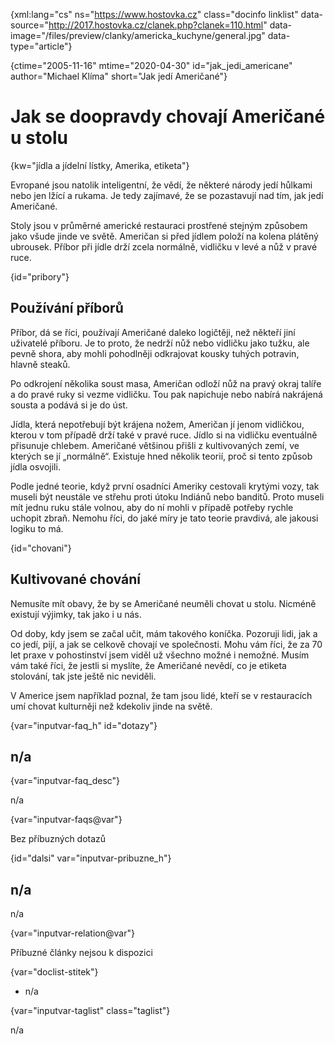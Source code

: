 
{xml:lang="cs" ns="https://www.hostovka.cz" class="docinfo linklist" data-source="http://2017.hostovka.cz/clanek.php?clanek=110.html" data-image="/files/preview/clanky/americka_kuchyne/general.jpg" data-type="article"}

{ctime="2005-11-16" mtime="2020-04-30" id="jak\_jedi\_americane" author="Michael Klíma" short="Jak jedí Američané"}

# Jak se doopravdy chovají Američané u stolu 

{kw="jídla a jídelní lístky, Amerika, etiketa"}

Evropané jsou natolik inteligentní, že vědí, že některé národy jedí hůlkami nebo jen lžící a rukama. Je tedy zajímavé, že se pozastavují nad tím, jak jedí Američané. 

Stoly jsou v průměrné americké restauraci prostřené stejným způsobem jako všude jinde ve světě. Američan si před jídlem položí na kolena plátěný ubrousek. Příbor při jídle drží zcela normálně, vidličku v levé a nůž v pravé ruce. 

{id="pribory"}

## Používání příborů 

Příbor, dá se říci, používají Američané daleko logičtěji, než někteří jiní uživatelé příboru. Je to proto, že nedrží nůž nebo vidličku jako tužku, ale pevně shora, aby mohli pohodlněji odkrajovat kousky tuhých potravin, hlavně steaků. 

Po odkrojení několika soust masa, Američan odloží nůž na pravý okraj talíře a do pravé ruky si vezme vidličku. Tou pak napichuje nebo nabírá nakrájená sousta a podává si je do úst. 

Jídla, která nepotřebují být krájena nožem, Američan jí jenom vidličkou, kterou v tom případě drží také v pravé ruce. Jídlo si na vidličku eventuálně přisunuje chlebem. Američané většinou přišli z kultivovaných zemí, ve kterých se jí „normálně“. Existuje hned několik teorií, proč si tento způsob jídla osvojili. 

Podle jedné teorie, když první osadníci Ameriky cestovali krytými vozy, tak museli být neustále ve střehu proti útoku Indiánů nebo banditů. Proto museli mít jednu ruku stále volnou, aby do ní mohli v případě potřeby rychle uchopit zbraň. Nemohu říci, do jaké míry je tato teorie pravdivá, ale jakousi logiku to má. 

{id="chovani"}

## Kultivované chování 

Nemusíte mít obavy, že by se Američané neuměli chovat u stolu. Nicméně existují výjimky, tak jako i u nás. 

Od doby, kdy jsem se začal učit, mám takového koníčka. Pozoruji lidi, jak a co jedí, pijí, a jak se celkově chovají ve společnosti. Mohu vám říci, že za 70 let praxe v pohostinství jsem viděl už všechno možné i nemožné. Musím vám také říci, že jestli si myslíte, že Američané nevědí, co je etiketa stolování, tak jste ještě nic neviděli. 

V Americe jsem například poznal, že tam jsou lidé, kteří se v restauracích umí chovat kulturněji než kdekoliv jinde na světě. 

{var="inputvar-faq_h" id="dotazy"}

## n/a 

{var="inputvar-faq_desc"}

n/a 

{var="inputvar-faqs@var"}

Bez příbuzných dotazů 

{id="dalsi" var="inputvar-pribuzne_h"}

## n/a 

n/a 

{var="inputvar-relation@var"}

Příbuzné články nejsou k dispozici 

{var="doclist-stitek"}

  * n/a 

{var="inputvar-taglist" class="taglist"}

n/a

